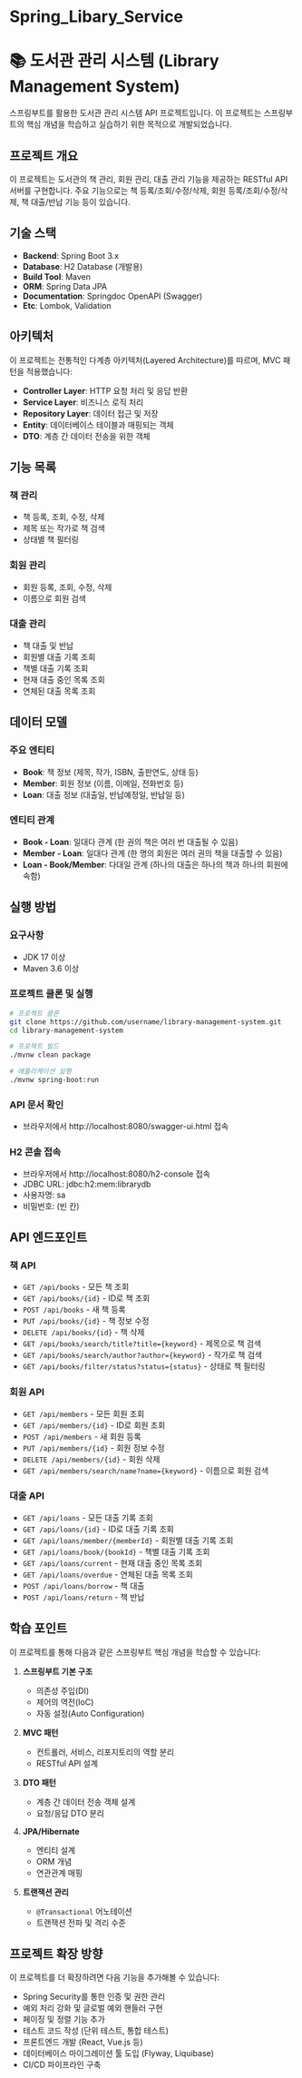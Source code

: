 # Spring_Libary_Service
# 📚 도서관 관리 시스템 (Library Management System)

스프링부트를 활용한 도서관 관리 시스템 API 프로젝트입니다. 이 프로젝트는 스프링부트의 핵심 개념을 학습하고 실습하기 위한 목적으로 개발되었습니다.

## 프로젝트 개요

이 프로젝트는 도서관의 책 관리, 회원 관리, 대출 관리 기능을 제공하는 RESTful API 서버를 구현합니다. 주요 기능으로는 책 등록/조회/수정/삭제, 회원 등록/조회/수정/삭제, 책 대출/반납 기능 등이 있습니다.

## 기술 스택

- **Backend**: Spring Boot 3.x
- **Database**: H2 Database (개발용)
- **Build Tool**: Maven
- **ORM**: Spring Data JPA
- **Documentation**: Springdoc OpenAPI (Swagger)
- **Etc**: Lombok, Validation

## 아키텍처

이 프로젝트는 전통적인 다계층 아키텍처(Layered Architecture)를 따르며, MVC 패턴을 적용했습니다:

- **Controller Layer**: HTTP 요청 처리 및 응답 반환
- **Service Layer**: 비즈니스 로직 처리
- **Repository Layer**: 데이터 접근 및 저장
- **Entity**: 데이터베이스 테이블과 매핑되는 객체
- **DTO**: 계층 간 데이터 전송을 위한 객체

## 기능 목록

### 책 관리
- 책 등록, 조회, 수정, 삭제
- 제목 또는 작가로 책 검색
- 상태별 책 필터링

### 회원 관리
- 회원 등록, 조회, 수정, 삭제
- 이름으로 회원 검색

### 대출 관리
- 책 대출 및 반납
- 회원별 대출 기록 조회
- 책별 대출 기록 조회
- 현재 대출 중인 목록 조회
- 연체된 대출 목록 조회

## 데이터 모델

### 주요 엔티티
- **Book**: 책 정보 (제목, 작가, ISBN, 출판연도, 상태 등)
- **Member**: 회원 정보 (이름, 이메일, 전화번호 등)
- **Loan**: 대출 정보 (대출일, 반납예정일, 반납일 등)

### 엔티티 관계
- **Book - Loan**: 일대다 관계 (한 권의 책은 여러 번 대출될 수 있음)
- **Member - Loan**: 일대다 관계 (한 명의 회원은 여러 권의 책을 대출할 수 있음)
- **Loan - Book/Member**: 다대일 관계 (하나의 대출은 하나의 책과 하나의 회원에 속함)

## 실행 방법

### 요구사항
- JDK 17 이상
- Maven 3.6 이상

### 프로젝트 클론 및 실행
```bash
# 프로젝트 클론
git clone https://github.com/username/library-management-system.git
cd library-management-system

# 프로젝트 빌드
./mvnw clean package

# 애플리케이션 실행
./mvnw spring-boot:run
```

### API 문서 확인
- 브라우저에서 http://localhost:8080/swagger-ui.html 접속

### H2 콘솔 접속
- 브라우저에서 http://localhost:8080/h2-console 접속
- JDBC URL: jdbc:h2:mem:librarydb
- 사용자명: sa
- 비밀번호: (빈 칸)

## API 엔드포인트

### 책 API
- `GET /api/books` - 모든 책 조회
- `GET /api/books/{id}` - ID로 책 조회
- `POST /api/books` - 새 책 등록
- `PUT /api/books/{id}` - 책 정보 수정
- `DELETE /api/books/{id}` - 책 삭제
- `GET /api/books/search/title?title={keyword}` - 제목으로 책 검색
- `GET /api/books/search/author?author={keyword}` - 작가로 책 검색
- `GET /api/books/filter/status?status={status}` - 상태로 책 필터링

### 회원 API
- `GET /api/members` - 모든 회원 조회
- `GET /api/members/{id}` - ID로 회원 조회
- `POST /api/members` - 새 회원 등록
- `PUT /api/members/{id}` - 회원 정보 수정
- `DELETE /api/members/{id}` - 회원 삭제
- `GET /api/members/search/name?name={keyword}` - 이름으로 회원 검색

### 대출 API
- `GET /api/loans` - 모든 대출 기록 조회
- `GET /api/loans/{id}` - ID로 대출 기록 조회
- `GET /api/loans/member/{memberId}` - 회원별 대출 기록 조회
- `GET /api/loans/book/{bookId}` - 책별 대출 기록 조회
- `GET /api/loans/current` - 현재 대출 중인 목록 조회
- `GET /api/loans/overdue` - 연체된 대출 목록 조회
- `POST /api/loans/borrow` - 책 대출
- `POST /api/loans/return` - 책 반납

## 학습 포인트

이 프로젝트를 통해 다음과 같은 스프링부트 핵심 개념을 학습할 수 있습니다:

1. **스프링부트 기본 구조**
   - 의존성 주입(DI)
   - 제어의 역전(IoC)
   - 자동 설정(Auto Configuration)

2. **MVC 패턴**
   - 컨트롤러, 서비스, 리포지토리의 역할 분리
   - RESTful API 설계

3. **DTO 패턴**
   - 계층 간 데이터 전송 객체 설계
   - 요청/응답 DTO 분리

4. **JPA/Hibernate**
   - 엔티티 설계
   - ORM 개념
   - 연관관계 매핑

5. **트랜잭션 관리**
   - `@Transactional` 어노테이션
   - 트랜잭션 전파 및 격리 수준

## 프로젝트 확장 방향

이 프로젝트를 더 확장하려면 다음 기능을 추가해볼 수 있습니다:

- Spring Security를 통한 인증 및 권한 관리
- 예외 처리 강화 및 글로벌 예외 핸들러 구현
- 페이징 및 정렬 기능 추가
- 테스트 코드 작성 (단위 테스트, 통합 테스트)
- 프론트엔드 개발 (React, Vue.js 등)
- 데이터베이스 마이그레이션 툴 도입 (Flyway, Liquibase)
- CI/CD 파이프라인 구축

